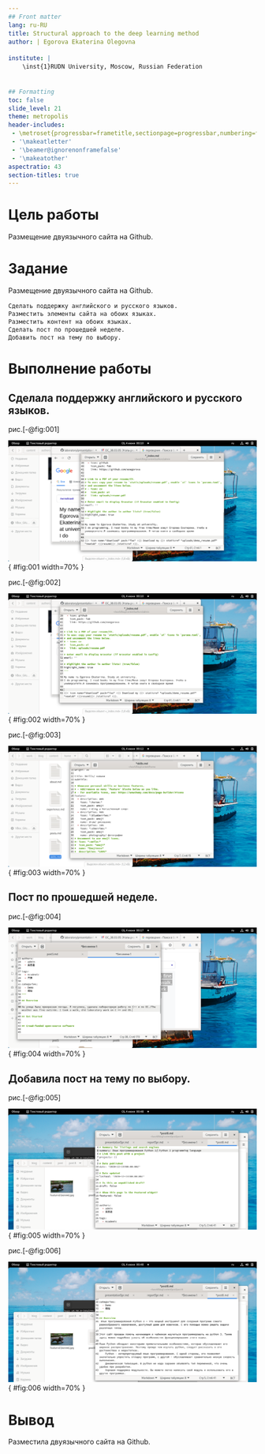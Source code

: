 ```yaml
---
## Front matter
lang: ru-RU
title: Structural approach to the deep learning method
author: | Egorova Ekaterina Olegovna
	
institute: |
	\inst{1}RUDN University, Moscow, Russian Federation
	

## Formatting
toc: false
slide_level: 21
theme: metropolis
header-includes: 
 - \metroset{progressbar=frametitle,sectionpage=progressbar,numbering=fraction}
 - '\makeatletter'
 - '\beamer@ignorenonframefalse'
 - '\makeatother'
aspectratio: 43
section-titles: true
---
```

# Цель работы

  
Размещение двуязычного сайта на Github.
# Задание

Размещение двуязычного сайта на Github.

    Сделать поддержку английского и русского языков.
    Разместить элементы сайта на обоих языках.
    Разместить контент на обоих языках.
    Сделать пост по прошедшей неделе.
    Добавить пост на тему по выбору.

    
# Выполнение работы

## Сделала  поддержку английского и русского языков.

 рис.[-@fig:001]
 
![  Разместила элементы сайта на обоих языках.   ](screen6/1.png){ #fig:001 width=70% } 

рис.[-@fig:002]

![  Разместила элементы сайта на обоих языках.   ](screen6/2.png){ #fig:002 width=70% } 

рис.[-@fig:003] 

![  Разместила элементы сайта на обоих языках.   ](screen6/3.png){ #fig:003 width=70% } 

## Пост по прошедшей неделе. 

рис.[-@fig:004]

![      пост по  прошедшей неделе.   ](screen6/4.png){ #fig:004 width=70% } 

##  Добавила пост на тему по выбору.

рис.[-@fig:005]

![      пост на тему.   ](screen6/5.png){ #fig:005 width=70% } 

рис.[-@fig:006]

![      пост  на тему .   ](screen6/6.png){ #fig:006 width=70% }

# Вывод

Размеcтила двуязычного сайта на Github.











 

